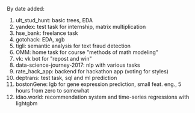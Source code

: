 By date added:
1. ult_stud_hunt: basic trees, EDA
2. yandex: test task for internship, matrix multiplication
3. hse_bank: freelance task
4. gotohack: EDA, xgb
5. tigli: semantic analysis for text fraud detection
6. OMM: home task for course "methods of math modeling"
7. vk: vk bot for "repost and win"
8. data-science-journey-2017: nlp with various tasks
9. rate_hack_app: backend for hackathon app (voting for styles)
10. deptrans: test task, sql and ml prediction
11. bostonGene: lgb for gene expression prediction, small feat. eng., 5 hours from zero to somewhat
12. idao.world: recommendation system and time-series regressions with lightgbm
